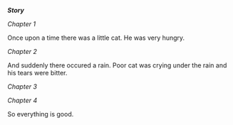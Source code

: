 **_Story_**

*Chapter 1*

Once upon a time there was a little cat. He was very hungry. 

*Chapter 2*

And suddenly there occured a rain. Poor cat was crying under the rain and his tears were bitter.

*Chapter 3*

*Chapter 4*

So everything is good.